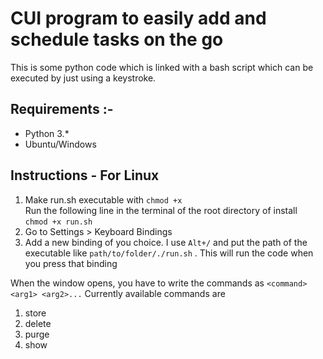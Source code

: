 # CUI program to easily add and schedule tasks on the go

This is some python code which is linked with a bash script which can be executed by just using a keystroke.

## **Requirements** :-
- Python 3.\*
- Ubuntu/Windows

## Instructions - For Linux

1. Make run.sh executable with `chmod +x`<br>
Run the following line in the terminal of the root directory of install <br>
`chmod +x run.sh`
2. Go to Settings > Keyboard Bindings
3. Add a new binding of you choice. I use `Alt+/` and put the path of the executable like `path/to/folder/./run.sh` . This will run the code when you press that binding

When the window opens, you have to write the commands as `<command> <arg1> <arg2>...`
Currently available commands are 

1. store
2. delete
3. purge
4. show
